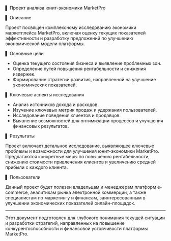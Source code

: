▌ Проект анализа юнит-экономики MarketPro

▌ Описание

Проект посвящен комплексному исследованию экономики маркетплейса MarketPro, включая оценку текущих показателей эффективности и разработку предложений по улучшению экономической модели платформы.

▌ Основные цели

- Оценка текущего состояния бизнеса и выявление проблемных зон.
- Определение путей повышения рентабельности и снижения издержек.
- Формирование стратегии развития, направленной на улучшение экономических показателей.

▌ Ключевые аспекты исследования

- Анализ источников дохода и расходов.
- Изучение ключевых метрик продаж и удержания пользователей.
- Исследование поведения клиентов и продавцов.
- Выявление возможностей для оптимизации процессов и улучшения финансовых результатов.

▌ Результаты

Проект включает детальное исследование, выявляющее ключевые проблемы и возможности для улучшения юнит-экономики MarketPro. Предлагаются конкретные меры по повышению рентабельности, снижению стоимости привлечения клиентов и увеличению средней прибыли с каждого клиента.

▌ Пользователи

Данный проект будет полезен владельцам и менеджерам платформ e-commerce, аналитикам рынка электронной коммерции, а также специалистам по маркетингу и финансам, заинтересованным в улучшении экономических показателей онлайн-площадок.

---
Этот документ подготовлен для глубокого понимания текущей ситуации и разработки стратегий, направленных на повышение конкурентоспособности и финансовой устойчивости платформы MarketPro.